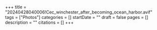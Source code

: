 +++
title = "20240428040006!Cec_winchester_after_becoming_ocean_harbor.avif"
tags = ["Photos"]
categories = []
startDate = ""
draft = false
pages = []
description = ""
citations = []
+++
